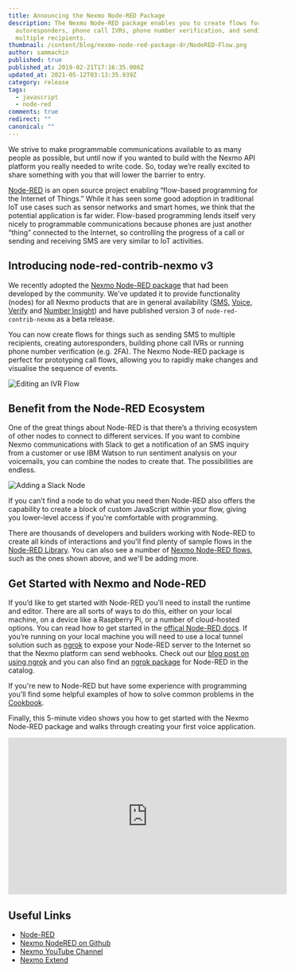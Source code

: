 ```yaml
---
title: Announcing the Nexmo Node-RED Package
description: The Nexmo Node-RED package enables you to create flows for
  autoresponders, phone call IVRs, phone number verification, and sending SMS to
  multiple recipients.
thumbnail: /content/blog/nexmo-node-red-package-dr/NodeRED-Flow.png
author: sammachin
published: true
published_at: 2019-02-21T17:16:35.000Z
updated_at: 2021-05-12T03:13:35.939Z
category: release
tags:
  - javascript
  - node-red
comments: true
redirect: ""
canonical: ""
---
```

We strive to make programmable communications available to as many people as possible, but until now if you wanted to build with the Nexmo API platform you really needed to write code. So, today we’re really excited to share something with you that will lower the barrier to entry.

[Node-RED](https://nodered.org) is an open source project enabling “flow-based programming for the Internet of Things.” While it has seen some good adoption in traditional IoT use cases such as sensor networks and smart homes, we think that the potential application is far wider. Flow-based programming lends itself very nicely to programmable communications because phones are just another “thing” connected to the Internet, so controlling the progress of a call or sending and receiving SMS are very similar to IoT activities.

## Introducing node-red-contrib-nexmo v3

We recently adopted the [Nexmo Node-RED package](https://flows.nodered.org/node/node-red-contrib-nexmo) that had been developed by the community. We've updated it to provide functionality (nodes) for all Nexmo products that are in general availability ([SMS](https://developer.nexmo.com/messaging/sms/overview), [Voice](https://developer.nexmo.com/voice/voice-api/overview), [Verify](https://developer.nexmo.com/verify/overview) and [Number Insight](https://developer.nexmo.com/number-insight/overview)) and have published version 3 of `node-red-contrib-nexmo` as a beta release.

You can now create flows for things such as sending SMS to multiple recipients, creating autoresponders, building phone call IVRs or running phone number verification (e.g. 2FA). The Nexmo Node-RED package is perfect for prototyping call flows, allowing you to rapidly make changes and visualise the sequence of events.

![Editing an IVR Flow](/content/blog/announcing-the-nexmo-node-red-package/edit_ivr.gif "Editing an IVR Flow")

## Benefit from the Node-RED Ecosystem

One of the great things about Node-RED is that there’s a thriving ecosystem of other nodes to connect to different services. If you want to combine Nexmo communications with Slack to get a notification of an SMS inquiry from a customer or use IBM Watson to run sentiment analysis on your voicemails, you can combine the nodes to create that. The possibilities are endless.

![Adding a Slack Node](/content/blog/announcing-the-nexmo-node-red-package/node-red-slack.gif "Trigger a Slack Message from an inbound SMS")

If you can’t find a node to do what you need then Node-RED also offers the capability to create a block of custom JavaScript within your flow, giving you lower-level access if you're comfortable with programming.

There are thousands of developers and builders working with Node-RED to create all kinds of interactions and you'll find plenty of sample flows in the [Node-RED Library](https://flows.nodered.org/?type=flow&num_pages=1). You can also see a number of [Nexmo Node-RED flows](https://flows.nodered.org/?term=nexmo&type=flow&num_pages=1), such as the ones shown above, and we'll be adding more.

## Get Started with Nexmo and Node-RED

If you’d like to get started with Node-RED you’ll need to install the runtime and editor. There are all sorts of ways to do this, either on your local machine, on a device like a Raspberry Pi, or a number of cloud-hosted options. You can read how to get started in the [offical Node-RED docs](https://nodered.org/#get-started). If you’re running on your local machine you will need to use a local tunnel solution such as [ngrok](https://ngrok.com/) to expose your Node-RED server to the Internet so that the Nexmo platform can send webhooks. Check out our [blog post on using ngrok](https://www.nexmo.com/blog/2017/07/04/local-development-nexmo-ngrok-tunnel-dr/) and you can also find an [ngrok package](https://flows.nodered.org/node/node-red-contrib-ngrok) for Node-RED in the catalog.

If you're new to Node-RED but have some experience with programming you'll find some helpful examples of how to solve common problems in the [Cookbook](https://cookbook.nodered.org/).

Finally, this 5-minute video shows you how to get started with the Nexmo Node-RED package and walks through creating your first voice application.

<center><iframe width="560" height="315" src="https://www.youtube.com/embed/cfdNm1xII2A" frameborder="0" allow="accelerometer; autoplay; encrypted-media; gyroscope; picture-in-picture" allowfullscreen></iframe></center>

## Useful Links

* [Node-RED](https://nodered.org)
* [Nexmo NodeRED on Github](https://github.com/nexmo/nexmo-nodered)
* [Nexmo YouTube Channel](https://www.youtube.com/channel/UCHQnbTiun_Wn7nDxkQavrYQ)
* [Nexmo Extend](https://developer.nexmo.com/extend)